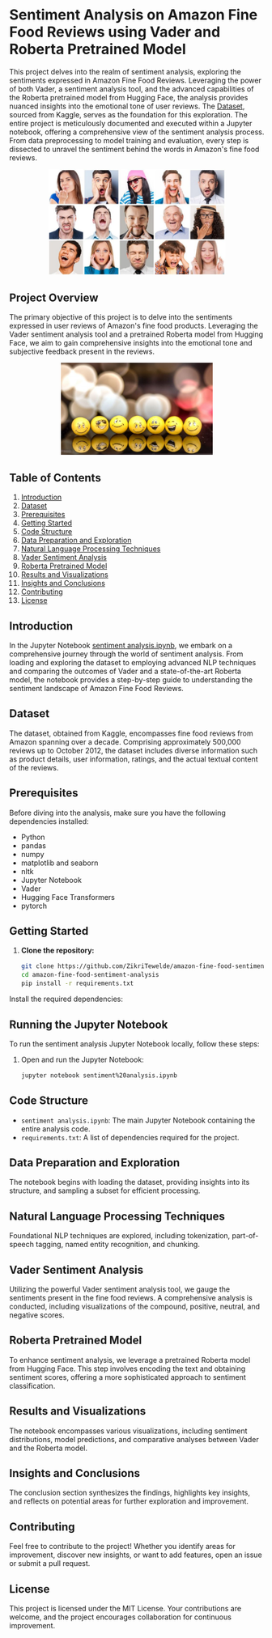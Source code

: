 # Sentiment Analysis on Amazon Fine Food Reviews using Vader and Roberta Pretrained Model
This project delves into the realm of sentiment analysis, exploring the sentiments expressed in Amazon Fine Food Reviews. Leveraging the power of both Vader, a sentiment analysis tool, and the advanced capabilities of the Roberta pretrained model from Hugging Face, the analysis provides nuanced insights into the emotional tone of user reviews. The [Dataset](https://www.kaggle.com/datasets/snap/amazon-fine-food-reviews), sourced from Kaggle, serves as the foundation for this exploration. The entire project is meticulously documented and executed within a Jupyter notebook, offering a comprehensive view of the sentiment analysis process. From data preprocessing to model training and evaluation, every step is dissected to unravel the sentiment behind the words in Amazon's fine food reviews.

<p align="center">
  <img src="sentimentpics/sentiment3.jpeg" alt="Sentiment3" width="350"/>
</p>

## Project Overview

The primary objective of this project is to delve into the sentiments expressed in user reviews of Amazon's fine food products. Leveraging the Vader sentiment analysis tool and a pretrained Roberta model from Hugging Face, we aim to gain comprehensive insights into the emotional tone and subjective feedback present in the reviews.

<p align="center">
  <img src="sentimentpics/sentiment2.jpeg" alt="Sentiment2" width="300"/>
</p>

## Table of Contents

1. [Introduction](#introduction)
2. [Dataset](#dataset)
3. [Prerequisites](#prerequisites)
4. [Getting Started](#getting-started)
5. [Code Structure](#code-structure)
6. [Data Preparation and Exploration](#data-preparation-and-exploration)
7. [Natural Language Processing Techniques](#natural-language-processing-techniques)
8. [Vader Sentiment Analysis](#vader-sentiment-analysis)
9. [Roberta Pretrained Model](#roberta-pretrained-model)
10. [Results and Visualizations](#results-and-visualizations)
11. [Insights and Conclusions](#insights-and-conclusions)
12. [Contributing](#contributing)
13. [License](#license)

## Introduction

In the Jupyter Notebook [sentiment analysis.ipynb](sentiment%20analysis.ipynb), we embark on a comprehensive journey through the world of sentiment analysis. From loading and exploring the dataset to employing advanced NLP techniques and comparing the outcomes of Vader and a state-of-the-art Roberta model, the notebook provides a step-by-step guide to understanding the sentiment landscape of Amazon Fine Food Reviews.

## Dataset

The dataset, obtained from Kaggle, encompasses fine food reviews from Amazon spanning over a decade. Comprising approximately 500,000 reviews up to October 2012, the dataset includes diverse information such as product details, user information, ratings, and the actual textual content of the reviews.

## Prerequisites

Before diving into the analysis, make sure you have the following dependencies installed:

- Python
- pandas
- numpy
- matplotlib and seaborn
- nltk
- Jupyter Notebook
- Vader
- Hugging Face Transformers
- pytorch

## Getting Started

1. **Clone the repository:**

   ```bash
   git clone https://github.com/ZikriTewelde/amazon-fine-food-sentiment-analysis.git
   cd amazon-fine-food-sentiment-analysis
   pip install -r requirements.txt
Install the required dependencies:

## Running the Jupyter Notebook

To run the sentiment analysis Jupyter Notebook locally, follow these steps:

1. Open and run the Jupyter Notebook:

   ```bash
   jupyter notebook sentiment%20analysis.ipynb


## Code Structure

- `sentiment analysis.ipynb`: The main Jupyter Notebook containing the entire analysis code.
- `requirements.txt`: A list of dependencies required for the project.

## Data Preparation and Exploration

The notebook begins with loading the dataset, providing insights into its structure, and sampling a subset for efficient processing.

## Natural Language Processing Techniques

Foundational NLP techniques are explored, including tokenization, part-of-speech tagging, named entity recognition, and chunking.

## Vader Sentiment Analysis

Utilizing the powerful Vader sentiment analysis tool, we gauge the sentiments present in the fine food reviews. A comprehensive analysis is conducted, including visualizations of the compound, positive, neutral, and negative scores.

## Roberta Pretrained Model

To enhance sentiment analysis, we leverage a pretrained Roberta model from Hugging Face. This step involves encoding the text and obtaining sentiment scores, offering a more sophisticated approach to sentiment classification.

## Results and Visualizations

The notebook encompasses various visualizations, including sentiment distributions, model predictions, and comparative analyses between Vader and the Roberta model.

## Insights and Conclusions

The conclusion section synthesizes the findings, highlights key insights, and reflects on potential areas for further exploration and improvement.

## Contributing

Feel free to contribute to the project! Whether you identify areas for improvement, discover new insights, or want to add features, open an issue or submit a pull request.

## License

This project is licensed under the MIT License. Your contributions are welcome, and the project encourages collaboration for continuous improvement.

